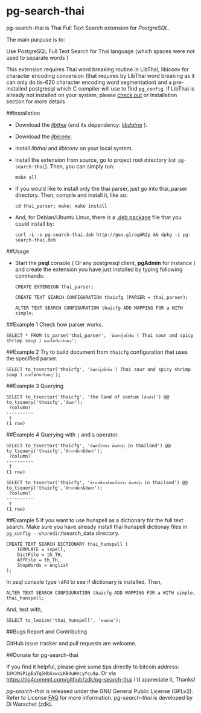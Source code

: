 pg-search-thai
============================

pg-search-thai is Thai Full Text Search extension for _PostgreSQL_.

The main purpuse is to:

Use PostgreSQL Full Text Search for Thai language (which spaces were not used to separate words )

This extension requires Thai word breaking routine in LibThai, libiconv for character encoding conversion (that requires by LibThai word breaking as it can only do tis-620 character encoding word segmentation) and
a pre-installed postgresql which C compiler will use to find `pg_config`.
If LibThai is already not installed on your system, please [check out](http://linux.thai.net/projects/libthai) or Installation section for more details

##Installation

- Download the [_libthai_](http://linux.thai.net/projects/libthai) (and its dependency: [_libdatrie_](http://linux.thai.net/~thep/datrie/datrie.html#Download) ).

- Download the [_libiconv_](https://www.gnu.org/software/libiconv/).

- Install _libthai_ and _libiconv_ on your local system.

- Install the extension from source, go to project root directory (`cd pg-search-thai`). Then, you can simply run:

     ```make all```

- If you would like to install only the thai parser, just go into thai_parser directory. Then, compile and install it, like so:

     ```cd thai_parser; make; make install```

- And, for Debian/Ubuntu Linux, there is a [.deb package](http://goo.gl/agAR2p) file that you could install by:

     ```curl -L -o pg-search-thai.deb http://goo.gl/agAR2p && dpkg -i pg-search-thai.deb```

##Usage

- Start the **psql** console ( Or any postgresql client, **pgAdmin** for instance ) and create the extension you have just installed by typing following commands:

    ```CREATE EXTENSION thai_parser;```

    ```CREATE TEXT SEARCH CONFIGURATION thaicfg (PARSER = thai_parser);```

    ```ALTER TEXT SEARCH CONFIGURATION thaicfg ADD MAPPING FOR a WITH simple;```

##Example 1
Check how parser works.

    SELECT * FROM ts_parse('thai_parser', 'ต้มยำกุ้งน้ำข้น ( Thai sour and spicy shrimp soup ) และไข่เจียวร้อนๆ';

##Example 2
Try to build document from `thaicfg` configuration that uses the specified parser.

    SELECT to_tsvector('thaicfg', 'ต้มยำกุ้งน้ำข้น ( Thai sour and spicy shrimp soup ) และไข่เจียวร้อนๆ');

##Example 3
Querying

    SELECT to_tsvector('thaicfg', 'the land of somtum (ส้มตำ)') @@ to_tsquery('thaicfg','ส้มตำ');
     ?column?
    ----------
     t
    (1 row)

##Example 4
Querying with `|` and `&` operator.

    SELECT to_tsvector('thaicfg', 'ส้มตำไก่ย่าง ต้มยำกุ้ง in thailand') @@ to_tsquery('thaicfg','ข้าวเหนียว&ส้มตำ');
     ?column?
    ----------
     f
    (1 row)

    SELECT to_tsvector('thaicfg', 'ข้าวเหนียวส้มตำไก่ย่าง ต้มยำกุ้ง in thailand') @@ to_tsquery('thaicfg','ข้าวเหนียว&ส้มตำ');
     ?column?
    ----------
     t
    (1 row)

##Example 5
 If you want to use hunspell as a dictionary for the full text search.
 Make sure you have already install thai hunspell dictionay files in `pg_config --sharedir`/tsearch_data directory.

    CREATE TEXT SEARCH DICTIONARY thai_hunspell (
        TEMPLATE = ispell,
        DictFile = th_TH,
        AffFile = th_TH,
        StopWords = english
    );


In psql console type `\dFd` to see if dictionary is installed.
Then,

    ALTER TEXT SEARCH CONFIGURATION thaicfg ADD MAPPING FOR a WITH simple, thai_hunspell;

And, test with,

    SELECT ts_lexize('thai_hunspell', 'ทดสอบ');

##Bugs Report and Contributing

GitHub issue tracker and pull requests are welcome.

##Donate for pg-search-thai

If you find it helpful, please give some tips directly to bitcoin address: `18VJMiPigEaTq5HbSxwcLKB4uHVcyYcu9p`.
Or via https://tip4commit.com/github/zdk/pg-search-thai
I'd appreciate it, Thanks!

_pg-search-thai_ is released under the GNU General Public License (GPLv2).
Refer to License [FAQ](http://www.gnu.org/licenses/old-licenses/gpl-2.0-faq.html) for more information.
_pg-search-thai_ is developed by Di Warachet (zdk).
